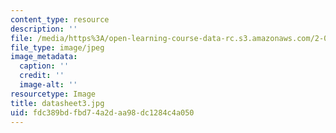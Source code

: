 ```yaml
---
content_type: resource
description: ''
file: /media/https%3A/open-learning-course-data-rc.s3.amazonaws.com/2-002-mechanics-and-materials-ii-spring-2004/fdc389bdfbd74a2daa98dc1284c4a050_datasheet3.jpg
file_type: image/jpeg
image_metadata:
  caption: ''
  credit: ''
  image-alt: ''
resourcetype: Image
title: datasheet3.jpg
uid: fdc389bd-fbd7-4a2d-aa98-dc1284c4a050
---
```

